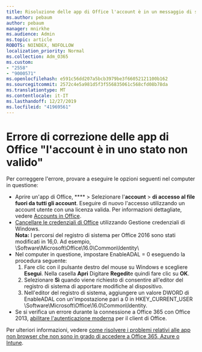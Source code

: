 ```yaml
---
title: Risoluzione delle app di Office l'account è in un messaggio di stato non valido
ms.author: pebaum
author: pebaum
manager: mnirkhe
ms.audience: Admin
ms.topic: article
ROBOTS: NOINDEX, NOFOLLOW
localization_priority: Normal
ms.collection: Adm_O365
ms.custom:
- "2558"
- "9000571"
ms.openlocfilehash: e591c56dd207a5bcb3979be3f66052121100b162
ms.sourcegitcommit: 2572c4e5a981d5f3f556835061c568cfd08b78da
ms.translationtype: MT
ms.contentlocale: it-IT
ms.lasthandoff: 12/27/2019
ms.locfileid: "41969561"
---
```

# <a name="fixing-the-office-apps-your-account-is-in-a-bad-state-error"></a>Errore di correzione delle app di Office "l'account è in uno stato non valido"

Per correggere l'errore, provare a eseguire le opzioni seguenti nel computer in questione:

- Aprire un'app di Office, **** > Selezionare l'**account** > **di accesso al file fuori da tutti gli account**. Eseguire di nuovo l'accesso utilizzando un account utente con una licenza valida. Per informazioni dettagliate, vedere [Accounts in Office](https://support.office.com/article/accounts-in-office-628ea040-f265-49de-b986-be09c3ebf8a9).
- [Cancellare le credenziali di Office](https://docs.microsoft.com/office/troubleshoot/error-messages/another-account-already-signed-in#step-3-clear-cached-credentials-on-the-computer) utilizzando Gestione credenziali di Windows.<br>
  **Nota:** I percorsi del registro di sistema per Office 2016 sono stati modificati in 16,0. Ad esempio, \Software\Microsoft\Office\16.0\Common\Identity\
- Nel computer in questione, impostare EnableADAL = 0 eseguendo la procedura seguente:  
     1. Fare clic con il pulsante destro del mouse su Windows e scegliere **Esegui**. Nella casella **Apri** Digitare **Regedit**e quindi fare clic su **OK**.
     2. Selezionare **Sì** quando viene richiesto di consentire all'editor del registro di sistema di apportare modifiche al dispositivo.
    3. Nell'editor del registro di sistema, aggiungere un valore DWORD di EnableADAL con un'impostazione pari a 0 in HKEY_CURRENT_USER \Software\Microsoft\Office\16.0\Common\Identity.
- Se si verifica un errore durante la connessione a Office 365 con Office 2013, [abilitare l'autenticazione moderna](https://docs.microsoft.com/office365/admin/security-and-compliance/enable-modern-authentication) per il client di Office.

Per ulteriori informazioni, vedere [come risolvere i problemi relativi alle app non browser che non sono in grado di accedere a Office 365, Azure o Intune](https://support.office.com/article/how-to-troubleshoot-non-browser-apps-that-can-t-sign-in-to-office-365-azure-or-intune-3ba1b268-66f6-462c-b0e5-070f5c2603c1).

